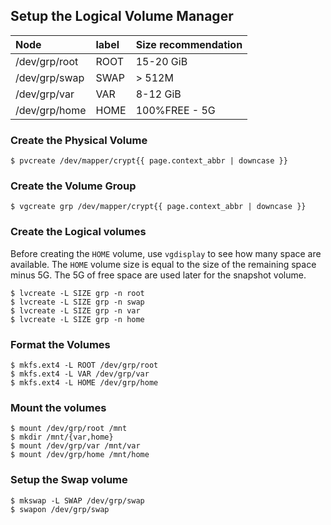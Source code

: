 ## Setup the Logical Volume Manager

| Node          | label | Size recommendation |
| :------------ | :---- | :------------------ |
| /dev/grp/root | ROOT  | 15-20 GiB           |
| /dev/grp/swap | SWAP  | > 512M              |
| /dev/grp/var  | VAR   | 8-12 GiB            |
| /dev/grp/home | HOME  | 100%FREE - 5G       |

### Create the Physical Volume

```
$ pvcreate /dev/mapper/crypt{{ page.context_abbr | downcase }}
```

### Create the Volume Group

```
$ vgcreate grp /dev/mapper/crypt{{ page.context_abbr | downcase }}
```

### Create the Logical volumes

Before creating the `HOME` volume, use `vgdisplay` to see how many space are available. The `HOME` volume size is equal to the size of the remaining space minus 5G. The 5G of free space are used later for the snapshot volume.

```
$ lvcreate -L SIZE grp -n root
$ lvcreate -L SIZE grp -n swap
$ lvcreate -L SIZE grp -n var
$ lvcreate -L SIZE grp -n home
```

### Format the Volumes

```
$ mkfs.ext4 -L ROOT /dev/grp/root
$ mkfs.ext4 -L VAR /dev/grp/var
$ mkfs.ext4 -L HOME /dev/grp/home
```

### Mount the volumes

```
$ mount /dev/grp/root /mnt
$ mkdir /mnt/{var,home}
$ mount /dev/grp/var /mnt/var
$ mount /dev/grp/home /mnt/home
```

### Setup the Swap volume

```
$ mkswap -L SWAP /dev/grp/swap
$ swapon /dev/grp/swap
```

